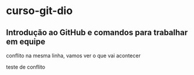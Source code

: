 ﻿# curso-git-dio

## Introdução ao GitHub e comandos para trabalhar em equipe

conflito na mesma linha, vamos ver o que vai acontecer

teste de conflito

